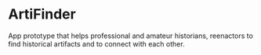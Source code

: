 # ArtiFinder
App prototype that helps professional and amateur historians, reenactors to find historical artifacts and to connect with each other.